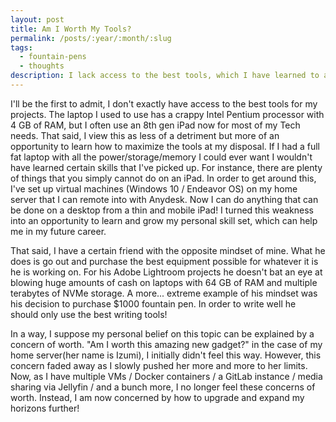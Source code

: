 ```yaml
---
layout: post
title: Am I Worth My Tools?
permalink: /posts/:year/:month/:slug
tags:
  - fountain-pens
  - thoughts
description: I lack access to the best tools, which I have learned to accept and adapt to. I have a certain friend who does the opposite, and simply buys the best tools for his needs.
---
```


I'll be the first to admit, I don't exactly have access to the best tools for my projects. The laptop I used to use has a crappy Intel Pentium processor with 4 GB of RAM, but I often use an 8th gen iPad now for most of my Tech needs. That said, I view this as less of a detriment but more of an opportunity to learn how to maximize the tools at my disposal. If I had a full fat laptop with all the power/storage/memory I could ever want I wouldn't have learned certain skills that I've picked up. For instance, there are plenty of things that you simply cannot do on an iPad. In order to get around this, I've set up virtual machines (Windows 10 / Endeavor OS) on my home server that I can remote into with Anydesk. Now I can do anything that can be done on a desktop from a thin and mobile iPad! I turned this weakness into an opportunity to learn and grow my personal skill set, which can help me in my future career.

That said, I have a certain friend with the opposite mindset of mine. What he does is go out and purchase the best equipment possible for whatever it is he is working on. For his Adobe Lightroom projects he doesn't bat an eye at blowing huge amounts of cash on laptops with 64 GB of RAM and multiple terabytes of NVMe storage. A more... extreme example of his mindset was his decision to purchase $1000 fountain pen. In order to write well he should only use the best writing tools!

In a way, I suppose my personal belief on this topic can be explained by a concern of worth. "Am I worth this amazing new gadget?" in the case of my home server(her name is Izumi), I initially didn't feel this way. However, this concern faded away as I slowly pushed her more and more to her limits. Now, as I have multiple VMs / Docker containers / a GitLab instance / media sharing via Jellyfin / and a bunch more, I no longer feel these concerns of worth. Instead, I am now concerned by how to upgrade and expand my horizons further!